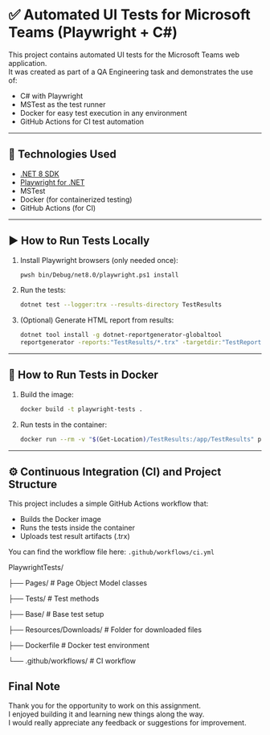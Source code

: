 # ✅ Automated UI Tests for Microsoft Teams (Playwright + C#)

This project contains automated UI tests for the Microsoft Teams web application.  
It was created as part of a QA Engineering task and demonstrates the use of:

- C# with Playwright
- MSTest as the test runner
- Docker for easy test execution in any environment
- GitHub Actions for CI test automation

---

## 🔧 Technologies Used

- [.NET 8 SDK](https://dotnet.microsoft.com/)
- [Playwright for .NET](https://playwright.dev/dotnet/)
- MSTest
- Docker (for containerized testing)
- GitHub Actions (for CI)

---

## ▶️ How to Run Tests Locally

1. Install Playwright browsers (only needed once):

    ```bash
    pwsh bin/Debug/net8.0/playwright.ps1 install
    ```

2. Run the tests:

    ```bash
    dotnet test --logger:trx --results-directory TestResults
    ```

3. (Optional) Generate HTML report from results:

    ```bash
    dotnet tool install -g dotnet-reportgenerator-globaltool
    reportgenerator -reports:"TestResults/*.trx" -targetdir:"TestReport" -reporttypes:Html
    ```

---

## 🐳 How to Run Tests in Docker

1. Build the image:

    ```bash
    docker build -t playwright-tests .
    ```

2. Run tests in the container:

    ```bash
    docker run --rm -v "$(Get-Location)/TestResults:/app/TestResults" playwright-tests
    ```

---

## ⚙️ Continuous Integration (CI) and Project Structure

This project includes a simple GitHub Actions workflow that:

- Builds the Docker image
- Runs the tests inside the container
- Uploads test result artifacts (.trx)

You can find the workflow file here:
`.github/workflows/ci.yml`

PlaywrightTests/

├── Pages/ # Page Object Model classes

├── Tests/ # Test methods

├── Base/ # Base test setup

├── Resources/Downloads/ # Folder for downloaded files

├── Dockerfile # Docker test environment

└── .github/workflows/ # CI workflow

## Final Note

Thank you for the opportunity to work on this assignment.  
I enjoyed building it and learning new things along the way.  
I would really appreciate any feedback or suggestions for improvement.
